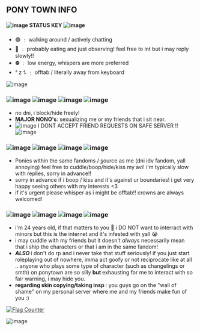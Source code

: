 ## PONY TOWN INFO 

<div dir="auto">
	<h4 dir="auto">
		<img src="http://i1225.photobucket.com/albums/ee381/enix-directory/Pixels/ministar2.gif" alt="image" />
		 STATUS KEY
		<img src="http://i1225.photobucket.com/albums/ee381/enix-directory/Pixels/ministar2.gif" alt="image" />
	</h4>
</div>

- 🟢 ﹕ walking around / actively chatting
- 🌙 ﹕ probably eating and just observing! feel free to int but i may reply slowly!!
- ⛔️ ﹕ low energy, whispers are more preferred
- ᶻ 𝗓 𐰁  ﹕ offtab / literally away from keyboard

![image](https://64.media.tumblr.com/1a1cdd125d52d08ee33f2a9106cea126/tumblr_ohkns63pMp1uerrt0o3_540.gif)

<div dir="auto">
	<h3 dir="auto" data-sourcepos="18:1-18:16">
		<img src="https://64.media.tumblr.com/d3839ce334943dfb6a96c9be9419842d/tumblr_inline_p7xowxpFoX1rhwzwl_75sq.gifv" alt="image" />
		<img src="http://i849.photobucket.com/albums/ab51/Ashleigh_Young/th_tmfav212d.gif" alt="image" />
		<img src="http://i849.photobucket.com/albums/ab51/Ashleigh_Young/th_tmfav212n.gif" alt="image" />
		<img src="http://i849.photobucket.com/albums/ab51/Ashleigh_Young/th_tmfav212i.gif" alt="image" />
	</h3>
</div>
<ul dir="auto" data-sourcepos="19:1-22:0">
	<li data-sourcepos="19:1-19:205">
		no dni, i block/hide freely!
	</li>
	<li data-sourcepos="20:1-20:260">
		<strong>MAJOR NONO's</strong>: sexualizing me or my friends that i sit near.
	</li>
	<li data-sourcepos="21:1-22:0">
		<img src="https://static.tumblr.com/rltvkjt/9lnlmr41u/th_k_atencao.gif" alt="image" />
		 I DONT ACCEPT FRIEND REQUESTS ON SAFE SERVER !!
		<img src="https://static.tumblr.com/rltvkjt/9lnlmr41u/th_k_atencao.gif" alt="image" />
	</li>
</ul>
<div dir="auto">
	<h3 dir="auto" data-sourcepos="23:1-23:16">
		<img src="https://64.media.tumblr.com/74ecf4da31a97c546a47605bd4f8d0a3/tumblr_inline_p7xowv6hU61rhwzwl_75sq.gifv" alt="image" />
		<img src="http://i849.photobucket.com/albums/ab51/Ashleigh_Young/th_tmfav212i.gif" alt="image" />
		<img src="http://i849.photobucket.com/albums/ab51/Ashleigh_Young/th_tmfav212n.gif" alt="image" />
		<img src="http://i849.photobucket.com/albums/ab51/Ashleigh_Young/th_tmfav212t.gif" alt="image" />
	</h3>
</div>
<ul dir="auto" data-sourcepos="24:1-27:0">
	<li data-sourcepos="24:1-24:249">
		Ponies within the same fandoms / <a href="https://pronouns.cc/@nineteeneightyfour" rel="nofollow">s</a>ource as me (dni idv fandom, yall annoying) feel free to cuddle/boop/hide/kiss my avi! i'm typically slow with replies, sorry in advance!!
	</li>
	<li data-sourcepos="25:1-25:119">
		sorry in advance if i boop / kiss and it's against ur boundaries! i get very happy seeing others with my interests &lt;3
	</li>
	<li data-sourcepos="26:1-27:0">
		if it's urgent please whisper as i might be offtab!! crowns are always welcomed!
	</li>
</ul>
<div dir="auto">
	<h3 dir="auto" data-sourcepos="28:1-28:16">
		<img src="https://64.media.tumblr.com/e98a864bce32154800cdfe64f7a33446/tumblr_inline_p7xowvATjd1rhwzwl_75sq.gifv" alt="image" />
		<img src="http://i849.photobucket.com/albums/ab51/Ashleigh_Young/th_tmfav212b.gif" alt="image" />
		<img src="http://i849.photobucket.com/albums/ab51/Ashleigh_Young/th_tmfav212y.gif" alt="image" />
		<img src="http://i849.photobucket.com/albums/ab51/Ashleigh_Young/th_tmfav212i.gif" alt="image" />
	</h3>
</div>
<ul dir="auto" data-sourcepos="29:1-33:0">
	<li data-sourcepos="29:1-29:131">
		i'm 24 years old, if that matters to you 🤯 i DO NOT want to interract with minors but this is the internet and it's infested with yall 😭 
	</li>
	<li data-sourcepos="29:1-29:131">
		i may cuddle with my friends but it doesn't
		<em>
			 always
		</em>
		 necessarily mean that i ship the characters or that i am in the same fandom!
	</li>
	<li data-sourcepos="30:1-31:259">
		<em>
			<strong>
				 ALSO
			</strong>
		</em>
		 i don't do rp and i never take that stuff seriously! if you just start roleplaying out of nowhere, imma act goofy or not reciprocate like at all .. anyone who plays some type of character (such as changelings or smth) on ponytown are so silly
		<strong>
			 but
		</strong>
		 exhausting for me to interact with so fair warning, i may hide you.
	</li>
	<li data-sourcepos="32:1-33:0">
		<strong>
			 regarding skin copying/taking insp
		</strong>
		 : you guys go on the "wall of shame" on my personal server where me and my friends make fun of you :)
	</li>
</ul>

<a href="https://info.flagcounter.com/kaLl"><img src="https://s11.flagcounter.com/count2/kaLl/bg_0E1117/txt_FFFFFF/border_0E1117/columns_3/maxflags_15/viewers_0/labels_0/pageviews_0/flags_0/percent_0/" alt="Flag Counter" border="0"></a>

![image](https://78.media.tumblr.com/61faa55fdebb0bf5838b38923e97bbf9/tumblr_ohivxzydc51uerrt0o2_1280.gif)
